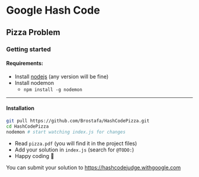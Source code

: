 # Google Hash Code

## Pizza Problem

### Getting started

#### Requirements: 

- Install [nodejs](https://nodejs.org/en/) (any version will be fine)
- Install nodemon
  - `npm install -g nodemon`

---

#### Installation
```bash
git pull https://github.com/Brostafa/HashCodePizza.git
cd HashCodePizza
nodemon # start watching index.js for changes
```

- Read `pizza.pdf` (you will find it in the project files)
- Add your solution in `index.js` (search for `@TODO:`)
- Happy coding :tada:


You can submit your solution to https://hashcodejudge.withgoogle.com